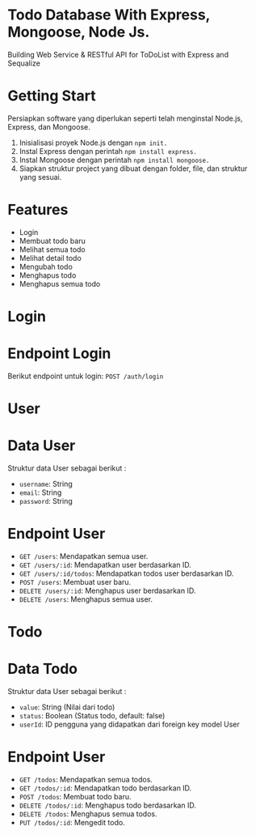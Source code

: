 # Todo Database With Express, Mongoose, Node Js.
Building Web Service & RESTful API for ToDoList with Express and Sequalize

# Getting Start
Persiapkan software yang diperlukan seperti telah menginstal Node.js, Express, dan Mongoose.
1. Inisialisasi proyek Node.js dengan ```npm init.```
2. Instal Express dengan perintah ```npm install express.```
3. Instal Mongoose dengan perintah ```npm install mongoose.```
4. Siapkan struktur project yang dibuat dengan folder, file, dan struktur yang sesuai.

# Features
- Login
- Membuat todo baru
- Melihat semua todo
- Melihat detail todo
- Mengubah todo
- Menghapus todo
- Menghapus semua todo

# Login
# Endpoint Login 
Berikut endpoint untuk login:
```POST /auth/login```

# User
# Data User
Struktur data User sebagai berikut :
- ```username```: String
- ```email```: String
- ```password```: String
# Endpoint User
- ```GET /users```: Mendapatkan semua user.
- ```GET /users/:id```: Mendapatkan user berdasarkan ID.
- ```GET /users/:id/todos```: Mendapatkan todos user berdasarkan ID.
- ```POST /users```: Membuat user baru.
- ```DELETE /users/:id```: Menghapus user berdasarkan ID.
- ```DELETE /users```: Menghapus semua user.

# Todo
# Data Todo
Struktur data User sebagai berikut :
- ```value```: String (Nilai dari todo)
- ```status```: Boolean (Status todo, default: false)
- ```userId```: ID pengguna yang didapatkan dari foreign key model User
# Endpoint User
- ```GET /todos```: Mendapatkan semua todos.
- ```GET /todos/:id```: Mendapatkan todo berdasarkan ID.
- ```POST /todos```: Membuat todo baru.
- ```DELETE /todos/:id```: Menghapus todo berdasarkan ID.
- ```DELETE /todos```: Menghapus semua todos.
- ```PUT /todos/:id```: Mengedit todo.
